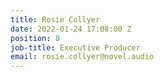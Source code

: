 ```yaml
---
title: Rosie Collyer
date: 2022-01-24 17:08:00 Z
position: 8
job-title: Executive Producer
email: rosie.collyer@novel.audio
---
```


